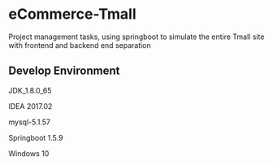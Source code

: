 # eCommerce-Tmall
Project management tasks, using springboot to simulate the entire Tmall site with frontend and backend end separation

## Develop Environment
JDK_1.8.0_65

IDEA 2017.02

mysql-5.1.57

Springboot 1.5.9

Windows 10



